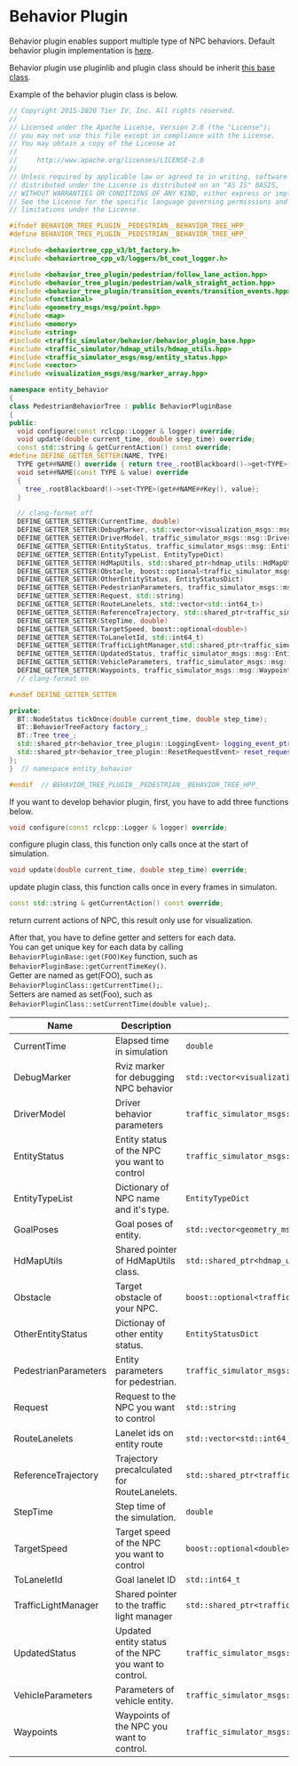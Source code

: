 # Behavior Plugin

Behavior plugin enables support multiple type of NPC behaviors.
Default behavior plugin implementation is [here](https://github.com/tier4/scenario_simulator_v2/tree/master/simulation/behavior_tree_plugin).

Behavior plugin use pluginlib and plugin class should be inherit [this base class](https://tier4.github.io/scenario_simulator_v2-docs/package/traffic_simulator/markdown/Classes/classentity__behavior_1_1BehaviorPluginBase/#typedef-entitytypedict).

Example of the behavior plugin class is below.

```C++
// Copyright 2015-2020 Tier IV, Inc. All rights reserved.
//
// Licensed under the Apache License, Version 2.0 (the "License");
// you may not use this file except in compliance with the License.
// You may obtain a copy of the License at
//
//     http://www.apache.org/licenses/LICENSE-2.0
//
// Unless required by applicable law or agreed to in writing, software
// distributed under the License is distributed on an "AS IS" BASIS,
// WITHOUT WARRANTIES OR CONDITIONS OF ANY KIND, either express or implied.
// See the License for the specific language governing permissions and
// limitations under the License.

#ifndef BEHAVIOR_TREE_PLUGIN__PEDESTRIAN__BEHAVIOR_TREE_HPP_
#define BEHAVIOR_TREE_PLUGIN__PEDESTRIAN__BEHAVIOR_TREE_HPP_

#include <behaviortree_cpp_v3/bt_factory.h>
#include <behaviortree_cpp_v3/loggers/bt_cout_logger.h>

#include <behavior_tree_plugin/pedestrian/follow_lane_action.hpp>
#include <behavior_tree_plugin/pedestrian/walk_straight_action.hpp>
#include <behavior_tree_plugin/transition_events/transition_events.hpp>
#include <functional>
#include <geometry_msgs/msg/point.hpp>
#include <map>
#include <memory>
#include <string>
#include <traffic_simulator/behavior/behavior_plugin_base.hpp>
#include <traffic_simulator/hdmap_utils/hdmap_utils.hpp>
#include <traffic_simulator_msgs/msg/entity_status.hpp>
#include <vector>
#include <visualization_msgs/msg/marker_array.hpp>

namespace entity_behavior
{
class PedestrianBehaviorTree : public BehaviorPluginBase
{
public:
  void configure(const rclcpp::Logger & logger) override;
  void update(double current_time, double step_time) override;
  const std::string & getCurrentAction() const override;
#define DEFINE_GETTER_SETTER(NAME, TYPE)                                                    \
  TYPE get##NAME() override { return tree_.rootBlackboard()->get<TYPE>(get##NAME##Key()); } \
  void set##NAME(const TYPE & value) override                                               \
  {                                                                                         \
    tree_.rootBlackboard()->set<TYPE>(get##NAME##Key(), value);                             \
  }

  // clang-format off
  DEFINE_GETTER_SETTER(CurrentTime, double)
  DEFINE_GETTER_SETTER(DebugMarker, std::vector<visualization_msgs::msg::Marker>)
  DEFINE_GETTER_SETTER(DriverModel, traffic_simulator_msgs::msg::DriverModel)
  DEFINE_GETTER_SETTER(EntityStatus, traffic_simulator_msgs::msg::EntityStatus)
  DEFINE_GETTER_SETTER(EntityTypeList, EntityTypeDict)
  DEFINE_GETTER_SETTER(HdMapUtils, std::shared_ptr<hdmap_utils::HdMapUtils>)
  DEFINE_GETTER_SETTER(Obstacle, boost::optional<traffic_simulator_msgs::msg::Obstacle>)
  DEFINE_GETTER_SETTER(OtherEntityStatus, EntityStatusDict)
  DEFINE_GETTER_SETTER(PedestrianParameters, traffic_simulator_msgs::msg::PedestrianParameters)
  DEFINE_GETTER_SETTER(Request, std::string)
  DEFINE_GETTER_SETTER(RouteLanelets, std::vector<std::int64_t>)
  DEFINE_GETTER_SETTER(ReferenceTrajectory, std::shared_ptr<traffic_simulator::math::CatmullRomSpline>)
  DEFINE_GETTER_SETTER(StepTime, double)
  DEFINE_GETTER_SETTER(TargetSpeed, boost::optional<double>)
  DEFINE_GETTER_SETTER(ToLaneletId, std::int64_t)
  DEFINE_GETTER_SETTER(TrafficLightManager,std::shared_ptr<traffic_simulator::TrafficLightManager>)
  DEFINE_GETTER_SETTER(UpdatedStatus, traffic_simulator_msgs::msg::EntityStatus)
  DEFINE_GETTER_SETTER(VehicleParameters, traffic_simulator_msgs::msg::VehicleParameters)
  DEFINE_GETTER_SETTER(Waypoints, traffic_simulator_msgs::msg::WaypointsArray)
  // clang-format on

#undef DEFINE_GETTER_SETTER

private:
  BT::NodeStatus tickOnce(double current_time, double step_time);
  BT::BehaviorTreeFactory factory_;
  BT::Tree tree_;
  std::shared_ptr<behavior_tree_plugin::LoggingEvent> logging_event_ptr_;
  std::shared_ptr<behavior_tree_plugin::ResetRequestEvent> reset_request_event_ptr_;
};
}  // namespace entity_behavior

#endif  // BEHAVIOR_TREE_PLUGIN__PEDESTRIAN__BEHAVIOR_TREE_HPP_
```

If you want to develop behavior plugin, first, you have to add three functions below.

```C++
void configure(const rclcpp::Logger & logger) override;
```
configure plugin class, this function only calls once at the start of simulation.
```C++
void update(double current_time, double step_time) override;
```
update plugin class, this function calls once in every frames in simulaton.
```C++
const std::string & getCurrentAction() const override;
```
return current actions of NPC, this result only use for visualization.

After that, you have to define getter and setters for each data.  
You can get unique key for each data by calling `BehaviorPluginBase::get(FOO)Key` function, such as `BehaviorPluginBase::getCurrentTimeKey()`.  
Getter are named as get(FOO), such as `BehaviorPluginClass::getCurrentTime();`.  
Setters are named as set(Foo), such as `BehaviorPluginClass::setCurrentTime(double value);`.

|         Name         |                      Description                      |                           Type                               |
| -------------------- | ----------------------------------------------------- | ------------------------------------------------------------ |
| CurrentTime          | Elapsed time in simulation                            | `double`                                                     |
| DebugMarker          | Rviz marker for debugging NPC behavior                | `std::vector<visualization_msgs::msg::Marker>`               |
| DriverModel          | Driver behavior parameters                            | `traffic_simulator_msgs::msg::DriverModel`                   |
| EntityStatus         | Entity status of the NPC you want to control          | `traffic_simulator_msgs::msg::EntityStatus`                  |
| EntityTypeList       | Dictionary of NPC name and it's type.                 | `EntityTypeDict`                                             |
| GoalPoses            | Goal poses of entity.                                 | `std::vector<geometry_msgs::msg::Pose>`                      |
| HdMapUtils           | Shared pointer of HdMapUtils class.                   | `std::shared_ptr<hdmap_utils::HdMapUtils>`                   |
| Obstacle             | Target obstacle of your NPC.                          | `boost::optional<traffic_simulator_msgs::msg::Obstacle>`     |
| OtherEntityStatus    | Dictionay of other entity status.                     | `EntityStatusDict`                                           |
| PedestrianParameters | Entity parameters for pedestrian.                     | `traffic_simulator_msgs::msg::PedestrianParameters`          |
| Request              | Request to the NPC you want to control                | `std::string`                                                |
| RouteLanelets        | Lanelet ids on entity route                           | `std::vector<std::int64_t>`                                  |
| ReferenceTrajectory  | Trajectory precalculated for RouteLanelets.           | `std::shared_ptr<traffic_simulator::math::CatmullRomSpline>` |
| StepTime             | Step time of the simulation.                          | `double`                                                     |
| TargetSpeed          | Target speed of the NPC you want to control           | `boost::optional<double>`                                    |
| ToLaneletId          | Goal lanelet ID                                       | `std::int64_t`                                               |
| TrafficLightManager  | Shared pointer to the traffic light manager           | `std::shared_ptr<traffic_simulator::TrafficLightManager>`    |
| UpdatedStatus        | Updated entity status of the NPC you want to control. | `traffic_simulator_msgs::msg::EntityStatus`                  |
| VehicleParameters    | Parameters of vehicle entity.                         | `traffic_simulator_msgs::msg::VehicleParameters`             |
| Waypoints            | Waypoints of the NPC you want to control.             | `traffic_simulator_msgs::msg::WaypointsArray`                |
